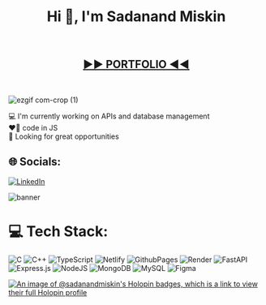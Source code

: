  <h1 align="center">Hi 👋, I'm Sadanand Miskin</h1>
 <br>
 <h2 align="center"><a href="https://sore-cyan-beetle-tie.cyclic.app/">▶️▶️ PORTFOLIO ◀️◀️</a></h2>
<br>

![ezgif com-crop (1)](https://github.com/SadanandMiskin/SadanandMiskin/assets/119523972/5f84d1ff-6df2-46af-9b7a-35a84310151a)


💻 I'm currently working on APIs and database management<br>❤️‍🔥 code in JS<br>🤝 Looking for great opportunities

## 🌐 Socials:
[![LinkedIn](https://img.shields.io/badge/LinkedIn-%230077B5.svg?logo=linkedin&logoColor=white)](https://linkedin.com/in/sadanand-miskin-a1414a1a4/) 

![banner](https://github.com/SadanandMiskin/SadanandMiskin/assets/119523972/5c584e3d-aa86-4ecf-84bc-1b34af764b1f)


# 💻 Tech Stack:
![C](https://img.shields.io/badge/c-%2300599C.svg?style=flat-square&logo=c&logoColor=white) ![C++](https://img.shields.io/badge/c++-%2300599C.svg?style=flat-square&logo=c%2B%2B&logoColor=white) ![TypeScript](https://img.shields.io/badge/typescript-%23007ACC.svg?style=flat-square&logo=typescript&logoColor=white) ![Netlify](https://img.shields.io/badge/netlify-%23000000.svg?style=flat-square&logo=netlify&logoColor=#00C7B7) ![GithubPages](https://img.shields.io/badge/github%20pages-121013?style=flat-square&logo=github&logoColor=white) ![Render](https://img.shields.io/badge/Render-%46E3B7.svg?style=flat-square&logo=render&logoColor=white) ![FastAPI](https://img.shields.io/badge/FastAPI-005571?style=flat-square&logo=fastapi) ![Express.js](https://img.shields.io/badge/express.js-%23404d59.svg?style=flat-square&logo=express&logoColor=%2361DAFB) ![NodeJS](https://img.shields.io/badge/node.js-6DA55F?style=flat-square&logo=node.js&logoColor=white) ![MongoDB](https://img.shields.io/badge/MongoDB-%234ea94b.svg?style=flat-square&logo=mongodb&logoColor=white) ![MySQL](https://img.shields.io/badge/mysql-%2300000f.svg?style=flat-square&logo=mysql&logoColor=white) ![Figma](https://img.shields.io/badge/figma-%23F24E1E.svg?style=flat-square&logo=figma&logoColor=white)


[![An image of @sadanandmiskin's Holopin badges, which is a link to view their full Holopin profile](https://holopin.me/sadanandmiskin)](https://holopin.io/@sadanandmiskin)








<!-- Proudly created with GPRM ( https://gprm.itsvg.in ) -->




<!-- Proudly created with GPRM ( https://gprm.itsvg.in ) -->
